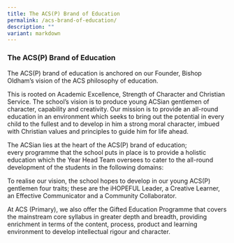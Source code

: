 ```yaml
---
title: The ACS(P) Brand of Education
permalink: /acs-brand-of-education/
description: ""
variant: markdown
---
```

### **The ACS(P) Brand of Education**

The ACS(P) brand of education is anchored on our Founder, Bishop Oldham’s vision of the ACS philosophy of education.&nbsp;

This is rooted on Academic Excellence, Strength of Character and Christian Service. The school’s vision is to produce young ACSian gentlemen of character, capability and creativity. Our mission is to provide an all-round education in an environment which seeks to bring out the potential in every child to the fullest and to develop in him a strong moral character, imbued with Christian values and principles to guide him for life ahead.&nbsp;

The ACSian lies at the heart of the ACS(P) brand of education; every&nbsp;programme that the school puts in place is to provide a holistic education&nbsp;which the Year Head Team oversees to cater to the all-round development of&nbsp;the students in the following domains:

To realise our vision, the school hopes to develop in our young ACS(P) gentlemen four traits; these are the&nbsp;iHOPEFUL Leader, a Creative Learner, an Effective Communicator and a Community Collaborator.

At ACS (Primary), we also offer the Gifted Education Programme that covers the mainstream core syllabus in greater depth and breadth, providing enrichment in terms of the content, process, product and learning environment to develop intellectual rigour and character.  
